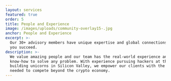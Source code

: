 ```yaml
---
layout: services
featured: true
order: 5
title: People and Experience
image: /images/uploads/community-overlay15-.jpg
anchor: People and Experience
excerpt: >-
  Our 30+ advisory members have unique expertise and global connections to help
  you succeed.
description: >-
  We value amazing people and our team has the real-world experience and
  know-how to solve any problem. With experience pursuing hackers at the FBI to
  building unicorns in Silicon Valley, we empower our clients with the tools
  needed to compete beyond the crypto economy.
---
```


